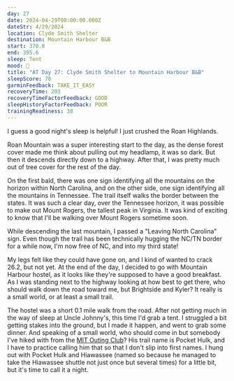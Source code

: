 ```yaml
---
day: 27
date: 2024-04-29T00:00:00.000Z
dateStr: 4/29/2024
location: Clyde Smith Shelter
destination: Mountain Harbour B&B
start: 370.8
end: 395.6
sleep: Tent
mood: 🙂
title: "AT Day 27: Clyde Smith Shelter to Mountain Harbour B&B"
sleepScore: 78
garminFeedback: TAKE_IT_EASY
recoveryTime: 203
recoveryTimeFactorFeedback: GOOD
sleepHistoryFactorFeedback: POOR
trainingReadiness: 38
---
```

I guess a good night's sleep is helpful! I just crushed the Roan Highlands.

Roan Mountain was a super interesting start to the day, as the dense forest cover made me think about pulling out my headlamp, it was so dark. But then it descends directly down to a highway. After that, I was pretty much out of tree cover for the rest of the day.

On the first bald, there was one sign identifying all the mountains on the horizon within North Carolina, and on the other side, one sign identifying all the mountains in Tennessee. The trail itself walks the border between the states. It was such a clear day, over the Tennessee horizon, it was possible to make out Mount Rogers, the tallest peak in Virginia. It was kind of exciting to know that I'll be walking over Mount Rogers sometime soon.

While descending the last mountain, I passed a "Leaving North Carolina" sign. Even though the trail has been technically hugging the NC/TN border for a while now, I'm now free of NC, and into my third state!

My legs felt like they could have gone on, and I kind of wanted to crack 26.2, but not yet. At the end of the day, I decided to go with Mountain Harbour hostel, as it looks like they're supposed to have a good breakfast. As I was standing next to the highway looking at how best to get there, who should walk down the road toward me, but Brightside and Kyler? It really is a small world, or at least a small trail.

The hostel was a short 0.1 mile walk from the road. After not getting much in the way of sleep at Uncle Johnny's, this time I'd grab a tent. I struggled a bit getting stakes into the ground, but I made it happen, and went to grab some dinner. And speaking of a small world, who should come in but somebody I've hiked with from the [MIT Outing Club](https://mitoc.mit.edu)? His trail name is Pocket Hulk, and I have to practice calling him that so that I don't slip into first names. I hung out with Pocket Hulk and Hiawassee (named so because he managed to take the Hiawassee shuttle not just once but several times) for a little bit, but it's time to call it a night.
